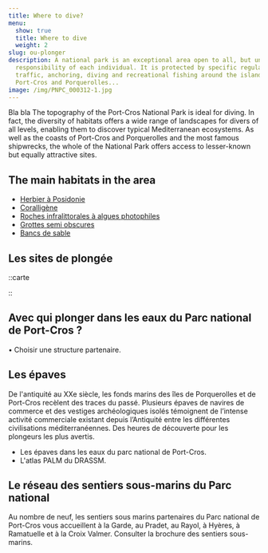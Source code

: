 ```yaml
---
title: Where to dive?
menu:
  show: true
  title: Where to dive
  weight: 2
slug: ou-plonger
description: A national park is an exceptional area open to all, but under the
  responsibility of each individual. It is protected by specific regulations on
  traffic, anchoring, diving and recreational fishing around the islands of
  Port-Cros and Porquerolles...
image: /img/PNPC_000312-1.jpg
---
```

Bla bla The topography of the Port-Cros National Park is ideal for diving. In fact, the diversity of habitats offers a wide range of landscapes for divers of all levels, enabling them to discover typical Mediterranean ecosystems. As well as the coasts of Port-Cros and Porquerolles and the most famous shipwrecks, the whole of the National Park offers access to lesser-known but equally attractive sites.

## The main habitats in the area

* [Herbier à Posidonie](https://inpn.mnhn.fr/habitat/cd_hab/9270)
* [Coralligène](https://inpn.mnhn.fr/habitat/cd_hab/9154)
* [Roches infralittorales à algues photophiles](https://inpn.mnhn.fr/habitat/cd_hab/9266)
* [Grottes semi obscures](https://inpn.mnhn.fr/habitat/cd_hab/9284)
* [Bancs de sable](https://inpn.mnhn.fr/habitat/cd_hab/1173/tab/description)

## Les sites de plongée

::carte

::

## Avec qui plonger dans les eaux du Parc national de Port-Cros ?

•  Choisir une structure partenaire.

## Les épaves

De l'antiquité au XXe siècle, les fonds marins des îles de Porquerolles et de  Port-Cros recèlent des traces du passé.
Plusieurs épaves de navires de commerce et des vestiges archéologiques isolés témoignent de l’intense activité commerciale existant depuis l’Antiquité entre les différentes civilisations méditerranéennes. Des heures de découverte pour les plongeurs les plus avertis.

* Les épaves dans les eaux du parc national de Port-Cros.
* L'atlas PALM du DRASSM.

## Le réseau des sentiers sous-marins du Parc national

Au nombre de neuf, les sentiers sous marins partenaires du Parc national de Port-Cros vous accueillent à la Garde, au Pradet, au Rayol, à Hyères, à Ramatuelle et à la Croix Valmer. Consulter la  brochure des sentiers sous-marins.
